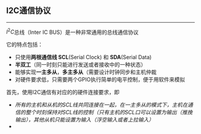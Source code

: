 ## I2C通信协议

---

$I^2C$总线（Inter IC BUS）是一种非常通用的总线通信协议

它的特点包括：

- 只使用**两根通信线 SCL**(Serial Clock) 和 **SDA**(Serial Data)
- **半双工**（同一时刻只能进行发送或者接收中的一种状态）
- 能够实现**一主多从**，**多主多从**（需要设计时钟同步和主机仲裁
- 对硬件要求低，只需要两个GPIO执行简单的电平控制，便于用软件来模拟



首先，使用I2C通信有对应的的硬件连接要求，即

- *所有的主机和从机的SCL线共同连接在一起，在一主多从的模式下，主机在通信的整个时刻保持对SCL线的控制（只有主机的SCL口可以设置为输出（推挽输出），其他从机只能设置为输入（浮空输入或者上拉输入）*
- 